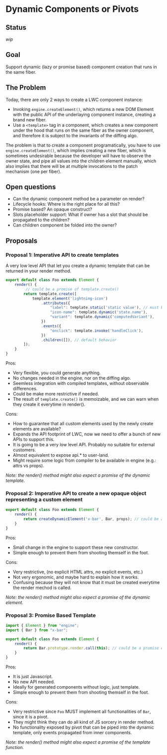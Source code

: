 # Dynamic Components or Pivots

## Status

_wip_

## Goal

Support dynamic (lazy or promise based) component creation that runs in the same fiber.

## The Problem

Today, there are only 2 ways to create a LWC component instance:

 * Invoking `engine.createElement()`, which returns a new DOM Element with the public API of the underlaying component instance, creating a brand new fiber.
 * Use a `<template>` tag in a component, which creates a new component under the hood that runs on the same fiber as the owner component, and therefore it is subject to the invariants of the diffing algo.

The problem is that to create a component programatically, you have to use `engine.createElement()`, which implies creating a new fiber, which is sometimes undesirable because the developer will have to observe the owner state, and pipe all values into the children element manually, which also implies that there will be at multiple invocations to the patch mechanism (one per fiber).

## Open questions

 * Can the dynamic component method be a parameter on render?
 * Lifecycle hooks: Where is the right place for all this?
 * Promise based? An opaque construct?
 * Slots placeholder support: What if owner has a slot that should be propagated to the children?
 * Can children component be folded into the owner?

## Proposals

### Proposal 1: Imperative API to create templates

A very low level API that let you create a dynamic template that can be returned in your render method.

```js
export default class Foo extends Element {
    render() {
         // could be a promise of template.create()
        return template.create([
            template.element('lightning-icon')
                .attributes({
                    "label": template.static('static value'), // must be a label though
                    "icon-name": template.dynamic('state.name'),
                    "variant": template.dynamic('computedVariant'),
                })
                .events({
                    "onclick": template.invoke('handleClick'),
                })
                .children([]), // default behavior
        ]);
    }
}
```

Pros:
 * Very flexible, you could generate anything.
 * No changes needed in the engine, nor on the diffing algo.
 * Seemless integration with compiled templates, without observable differences.
 * Could be make more restrictive if needed.
 * The result of `template.create()` is memoizable, and we can warn when they create it everytime in render().

Cons:
 * How to guarantee that all custom elements used by the newly create elements are available?
 * Expands the API footprint of LWC, now we need to offer a bunch of new APIs to support this.
 * It is going to be a very low level API. Probably no suitable for external customers.
 * Almost equivalent to expose api.* to user-land.
 * Might require some logic from compiler to be available in engine (e.g.: attrs vs props).

_Note: the render() method might also expect a promise of the dynamic template._

### Proposal 2: Imperative API to create a new opaque object representing a custom element

```js
export default class Foo extends Element {
    render() {
        return createDynamicElement('x-bar', Bar, props); // could be a promise of this invocation as well
    }
}
```

Pros:
 * Small change in the engine to support these new constructor.
 * Simple enough to prevent them from shooting themself in the foot.

Cons:
 * Very restrictive, (no explicit HTML attrs, no explicit events, etc.)
 * Not very ergonomic, and maybe hard to explain how it works.
 * Confusing because they will not know that it must be created everytime the render mechod is called.

_Note: the render() method might also expect a promise of the dynamic element._

### Proposal 3: Promise Based Template

```js
import { Element } from "engine";
import { Bar } from "x-bar";

export default class Foo extends Element {
    render() {
        return Bar.prototype.render.call(this); // could be a promise of this invocation as well
    }
}
```

Pros:
 * It is just Javascript.
 * No new API needed.
 * Ideally for generated components without logic, just template.
 * Simple enough to prevent them from shooting themself in the foot.

Cons:
 * Very restrictive since `Foo` MUST implement all functionalities of `Bar`, since it is a pivot.
 * They might think they can do all kind of JS sorcery in render method.
 * No functionality exposed by pivot that can be piped into the dynamic template, only events propagated from inner components.

_Note: the render() method might also expect a promise of the template function._
